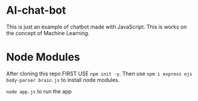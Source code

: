 # AI-chat-bot
This is just an example of chatbot made with JavaScript. This is works on the concept of Machine Learning.

# Node Modules
After cloning this repo
FIRST USE `npm init -y`.
Then use `npm i express ejs body-parser brain.js` to install node modules.

`node app.js` to run the app
